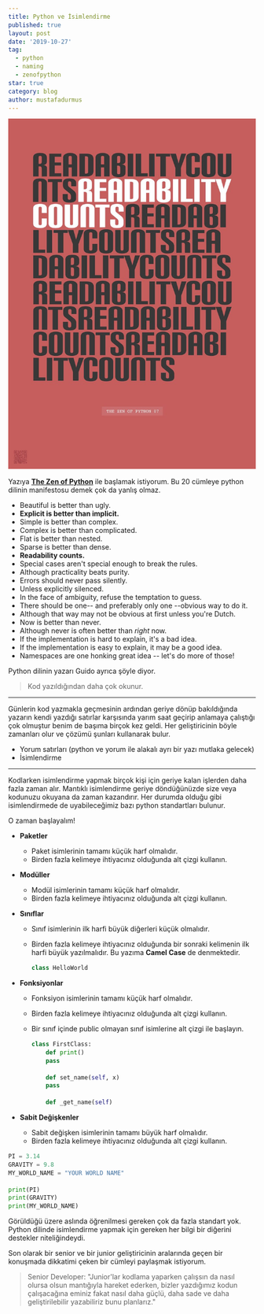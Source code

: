 ```yaml
---
title: Python ve İsimlendirme
published: true
layout: post
date: '2019-10-27'
tag:
  - python
  - naming
  - zenofpython
star: true
category: blog
author: mustafadurmus
---
```

![Screenshot](/assets/images/readability_counts.jpg)

Yazıya [**The Zen of Python**]((https://zen-of-python.info/)) ile başlamak istiyorum. Bu 20 cümleye python dilinin manifestosu demek çok da yanlış olmaz.

- Beautiful is better than ugly.
- **Explicit is better than implicit.**
- Simple is better than complex.
- Complex is better than complicated.
- Flat is better than nested.
- Sparse is better than dense.
- **Readability counts.**
- Special cases aren't special enough to break the rules.
- Although practicality beats purity.
- Errors should never pass silently.
- Unless explicitly silenced.
- In the face of ambiguity, refuse the temptation to guess.
- There should be one-- and preferably only one --obvious way to do it.
- Although that way may not be obvious at first unless you're Dutch.
- Now is better than never.
- Although never is often better than *right* now.
- If the implementation is hard to explain, it's a bad idea.
- If the implementation is easy to explain, it may be a good idea.
- Namespaces are one honking great idea -- let's do more of those!

Python dilinin yazarı Guido ayrıca şöyle diyor.

> Kod yazıldığından daha çok okunur.

------

Günlerin kod yazmakla geçmesinin ardından geriye dönüp bakıldığında yazarın kendi yazdığı satırlar karşısında yarım saat geçirip anlamaya çalıştığı çok olmuştur benim de başıma birçok kez geldi. Her geliştiricinin böyle zamanları olur ve çözümü şunları kullanarak bulur.

- Yorum satırları (python ve yorum ile alakalı ayrı bir yazı mutlaka gelecek)
- İsimlendirme

------

Kodlarken isimlendirme yapmak birçok kişi için geriye kalan işlerden daha fazla zaman alır. Mantıklı isimlendirme geriye döndüğünüzde size veya kodunuzu okuyana da zaman kazandırır. Her durumda olduğu gibi isimlendirmede de uyabileceğimiz bazı python standartları bulunur.

O zaman başlayalım!

- **Paketler**

  - Paket isimlerinin tamamı küçük harf olmalıdır.
  - Birden fazla kelimeye ihtiyacınız olduğunda alt çizgi kullanın.

- **Modüller**

  - Modül isimlerinin tamamı küçük harf olmalıdır.
  - Birden fazla kelimeye ihtiyacınız olduğunda alt çizgi kullanın.

- **Sınıflar**

  - Sınıf isimlerinin ilk harfi büyük diğerleri küçük olmalıdır.
  - Birden fazla kelimeye ihtiyacınız olduğunda bir sonraki kelimenin ilk harfi büyük yazılmalıdır. Bu yazıma **Camel Case** de denmektedir.
  
  
    ```python
    class HelloWorld
    ```

- **Fonksiyonlar**

  - Fonksiyon isimlerinin tamamı küçük harf olmalıdır.
  - Birden fazla kelimeye ihtiyacınız olduğunda alt çizgi kullanın.
  - Bir sınıf içinde public olmayan sınıf isimlerine alt çizgi ile başlayın.

    ```python
    class FirstClass:
        def print()
	    pass
	
        def set_name(self, x)
	    pass
    
        def _get_name(self)
    
    ```

- **Sabit Değişkenler**

  - Sabit değişken isimlerinin tamamı büyük harf olmalıdır.
  - Birden fazla kelimeye ihtiyacınız olduğunda alt çizgi kullanın.

```python
PI = 3.14
GRAVITY = 9.8
MY_WORLD_NAME = "YOUR WORLD NAME"

print(PI)
print(GRAVITY)
print(MY_WORLD_NAME)
```

Görüldüğü üzere aslında öğrenilmesi gereken çok da fazla standart yok. Python dilinde isimlendirme yapmak için gereken her bilgi bir diğerini destekler niteliğindeydi. 

Son olarak bir senior ve bir junior geliştiricinin aralarında geçen bir konuşmada dikkatimi çeken bir cümleyi paylaşmak istiyorum.

> Senior Developer: "Junior'lar kodlama yaparken çalışsın da nasıl olursa olsun mantığıyla hareket ederken, bizler yazdığımız kodun çalışacağına eminiz fakat nasıl daha güçlü, daha sade ve daha geliştirilebilir yazabiliriz bunu planlarız."
